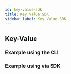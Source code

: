 ```yaml
---
id: key-value-sdk
title: Key Value SDK
sidebar_label: Key Value SDK
---
```


## Key-Value
### Example using the CLI
### Example using via SDK

